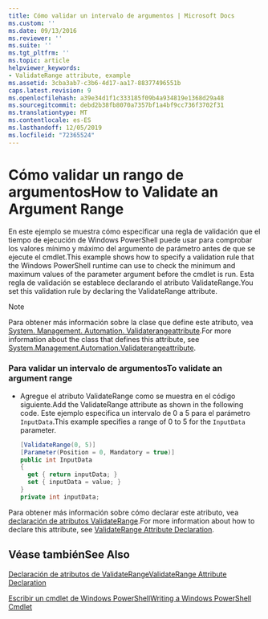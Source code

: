 ```yaml
---
title: Cómo validar un intervalo de argumentos | Microsoft Docs
ms.custom: ''
ms.date: 09/13/2016
ms.reviewer: ''
ms.suite: ''
ms.tgt_pltfrm: ''
ms.topic: article
helpviewer_keywords:
- ValidateRange attribute, example
ms.assetid: 3cba3ab7-c3b6-4d17-aa17-88377496551b
caps.latest.revision: 9
ms.openlocfilehash: a39e34d1f1c333185f09b4a934819e1368d29a48
ms.sourcegitcommit: debd2b38fb8070a7357bf1a4bf9cc736f3702f31
ms.translationtype: MT
ms.contentlocale: es-ES
ms.lasthandoff: 12/05/2019
ms.locfileid: "72365524"
---
```

# <a name="how-to-validate-an-argument-range"></a><span data-ttu-id="a7c0a-102">Cómo validar un rango de argumentos</span><span class="sxs-lookup"><span data-stu-id="a7c0a-102">How to Validate an Argument Range</span></span>

<span data-ttu-id="a7c0a-103">En este ejemplo se muestra cómo especificar una regla de validación que el tiempo de ejecución de Windows PowerShell puede usar para comprobar los valores mínimo y máximo del argumento de parámetro antes de que se ejecute el cmdlet.</span><span class="sxs-lookup"><span data-stu-id="a7c0a-103">This example shows how to specify a validation rule that the Windows PowerShell runtime can use to check the minimum and maximum values of the parameter argument before the cmdlet is run.</span></span> <span data-ttu-id="a7c0a-104">Esta regla de validación se establece declarando el atributo ValidateRange.</span><span class="sxs-lookup"><span data-stu-id="a7c0a-104">You set this validation rule by declaring the ValidateRange attribute.</span></span>

> [!NOTE]
> <span data-ttu-id="a7c0a-105">Para obtener más información sobre la clase que define este atributo, vea [System. Management. Automation. Validaterangeattribute](/dotnet/api/System.Management.Automation.ValidateRangeAttribute).</span><span class="sxs-lookup"><span data-stu-id="a7c0a-105">For more information about the class that defines this attribute, see [System.Management.Automation.Validaterangeattribute](/dotnet/api/System.Management.Automation.ValidateRangeAttribute).</span></span>

### <a name="to-validate-an-argument-range"></a><span data-ttu-id="a7c0a-106">Para validar un intervalo de argumentos</span><span class="sxs-lookup"><span data-stu-id="a7c0a-106">To validate an argument range</span></span>

- <span data-ttu-id="a7c0a-107">Agregue el atributo ValidateRange como se muestra en el código siguiente.</span><span class="sxs-lookup"><span data-stu-id="a7c0a-107">Add the ValidateRange attribute as shown in the following code.</span></span> <span data-ttu-id="a7c0a-108">Este ejemplo especifica un intervalo de 0 a 5 para el parámetro `InputData`.</span><span class="sxs-lookup"><span data-stu-id="a7c0a-108">This example specifies a range of 0 to 5 for the `InputData` parameter.</span></span>

    ```csharp
    [ValidateRange(0, 5)]
    [Parameter(Position = 0, Mandatory = true)]
    public int InputData
    {
      get { return inputData; }
      set { inputData = value; }
    }
    private int inputData;
    ```

<span data-ttu-id="a7c0a-109">Para obtener más información sobre cómo declarar este atributo, vea [declaración de atributos ValidateRange](./validaterange-attribute-declaration.md).</span><span class="sxs-lookup"><span data-stu-id="a7c0a-109">For more information about how to declare this attribute, see [ValidateRange Attribute Declaration](./validaterange-attribute-declaration.md).</span></span>

## <a name="see-also"></a><span data-ttu-id="a7c0a-110">Véase también</span><span class="sxs-lookup"><span data-stu-id="a7c0a-110">See Also</span></span>

[<span data-ttu-id="a7c0a-111">Declaración de atributos de ValidateRange</span><span class="sxs-lookup"><span data-stu-id="a7c0a-111">ValidateRange Attribute Declaration</span></span>](./validaterange-attribute-declaration.md)

[<span data-ttu-id="a7c0a-112">Escribir un cmdlet de Windows PowerShell</span><span class="sxs-lookup"><span data-stu-id="a7c0a-112">Writing a Windows PowerShell Cmdlet</span></span>](./writing-a-windows-powershell-cmdlet.md)
